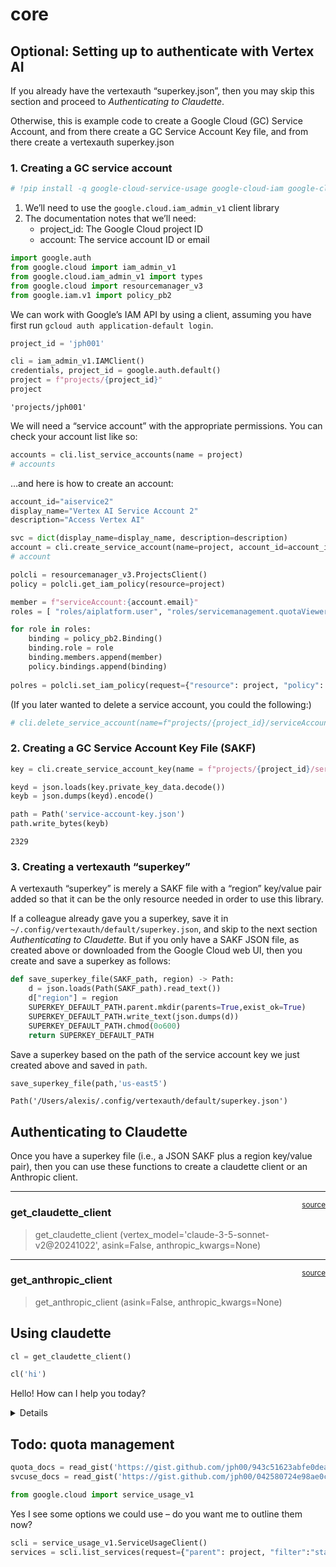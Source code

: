 # core


<!-- WARNING: THIS FILE WAS AUTOGENERATED! DO NOT EDIT! -->

## Optional: Setting up to authenticate with Vertex AI

If you already have the vertexauth “superkey.json”, then you may skip
this section and proceed to *Authenticating to Claudette*.

Otherwise, this is example code to create a Google Cloud (GC) Service
Account, and from there create a GC Service Account Key file, and from
there create a vertexauth superkey.json

### 1. Creating a GC service account

``` python
# !pip install -q google-cloud-service-usage google-cloud-iam google-cloud-resource-manager
```

1.  We’ll need to use the `google.cloud.iam_admin_v1` client library
2.  The documentation notes that we’ll need:
    - project_id: The Google Cloud project ID
    - account: The service account ID or email

``` python
import google.auth
from google.cloud import iam_admin_v1
from google.cloud.iam_admin_v1 import types
from google.cloud import resourcemanager_v3
from google.iam.v1 import policy_pb2
```

We can work with Google’s IAM API by using a client, assuming you have
first run `gcloud auth application-default login`.

``` python
project_id = 'jph001'
```

``` python
cli = iam_admin_v1.IAMClient()
credentials, project_id = google.auth.default()
project = f"projects/{project_id}"
project
```

    'projects/jph001'

We will need a “service account” with the appropriate permissions. You
can check your account list like so:

``` python
accounts = cli.list_service_accounts(name = project)
# accounts
```

…and here is how to create an account:

``` python
account_id="aiservice2"
display_name="Vertex AI Service Account 2"
description="Access Vertex AI"
```

``` python
svc = dict(display_name=display_name, description=description)
account = cli.create_service_account(name=project, account_id=account_id, service_account=svc)
# account
```

``` python
polcli = resourcemanager_v3.ProjectsClient()
policy = polcli.get_iam_policy(resource=project)
```

``` python
member = f"serviceAccount:{account.email}"
roles = [ "roles/aiplatform.user", "roles/servicemanagement.quotaViewer", "roles/servicemanagement.quotaAdmin" ]
```

``` python
for role in roles:
    binding = policy_pb2.Binding()
    binding.role = role
    binding.members.append(member)
    policy.bindings.append(binding)
    
polres = polcli.set_iam_policy(request={"resource": project, "policy": policy})
```

(If you later wanted to delete a service account, you could the
following:)

``` python
# cli.delete_service_account(name=f"projects/{project_id}/serviceAccounts/aiservice@jph001.iam.gserviceaccount.com")
```

### 2. Creating a GC Service Account Key File (SAKF)

``` python
key = cli.create_service_account_key(name = f"projects/{project_id}/serviceAccounts/{account.email}")
```

``` python
keyd = json.loads(key.private_key_data.decode())
keyb = json.dumps(keyd).encode()
```

``` python
path = Path('service-account-key.json')
path.write_bytes(keyb)
```

    2329

### 3. Creating a vertexauth “superkey”

A vertexauth “superkey” is merely a SAKF file with a “region” key/value
pair added so that it can be the only resource needed in order to use
this library.

If a colleague already gave you a superkey, save it in
`~/.config/vertexauth/default/superkey.json`, and skip to the next
section *Authenticating to Claudette*. But if you only have a SAKF JSON
file, as created above or downloaded from the Google Cloud web UI, then
you create and save a superkey as follows:

``` python
def save_superkey_file(SAKF_path, region) -> Path:
    d = json.loads(Path(SAKF_path).read_text())
    d["region"] = region
    SUPERKEY_DEFAULT_PATH.parent.mkdir(parents=True,exist_ok=True)
    SUPERKEY_DEFAULT_PATH.write_text(json.dumps(d))
    SUPERKEY_DEFAULT_PATH.chmod(0o600)
    return SUPERKEY_DEFAULT_PATH
```

Save a superkey based on the path of the service account key we just
created above and saved in `path`.

``` python
save_superkey_file(path,'us-east5')
```

    Path('/Users/alexis/.config/vertexauth/default/superkey.json')

## Authenticating to Claudette

Once you have a superkey file (i.e., a JSON SAKF plus a region key/value
pair), then you can use these functions to create a claudette client or
an Anthropic client.

------------------------------------------------------------------------

<a
href="https://github.com/AnswerDotAI/vertexauth/blob/main/vertexauth/core.py#L29"
target="_blank" style="float:right; font-size:smaller">source</a>

### get_claudette_client

>  get_claudette_client (vertex_model='claude-3-5-sonnet-v2@20241022',
>                            asink=False, anthropic_kwargs=None)

------------------------------------------------------------------------

<a
href="https://github.com/AnswerDotAI/vertexauth/blob/main/vertexauth/core.py#L21"
target="_blank" style="float:right; font-size:smaller">source</a>

### get_anthropic_client

>  get_anthropic_client (asink=False, anthropic_kwargs=None)

## Using claudette

``` python
cl = get_claudette_client()
```

``` python
cl('hi')
```

Hello! How can I help you today?

<details>

- id: `msg_vrtx_013ZqSR5aJtQ1W6XkgsQ1FHP`
- content:
  `[{'text': 'Hello! How can I help you today?', 'type': 'text'}]`
- model: `claude-3-5-sonnet-v2-20241022`
- role: `assistant`
- stop_reason: `end_turn`
- stop_sequence: `None`
- type: `message`
- usage: `{'input_tokens': 8, 'output_tokens': 12}`

</details>

## Todo: quota management

``` python
quota_docs = read_gist('https://gist.github.com/jph00/943c51623abfe0deae65cfad2d821169')
svcuse_docs = read_gist('https://gist.github.com/jph00/042580724e98ae0cce2db50de92abd1b')
```

``` python
from google.cloud import service_usage_v1
```

Yes I see some options we could use – do you want me to outline them
now?

``` python
scli = service_usage_v1.ServiceUsageClient()
services = scli.list_services(request={"parent": project, "filter":"state:ENABLED"})
```
